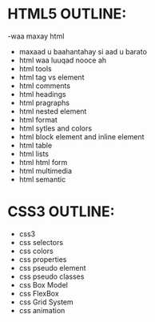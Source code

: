 # HTML5 OUTLINE:
 -waa maxay html 
 - maxaad u baahantahay si aad u barato 
 - html waa luuqad nooce ah 
 - html tools
 - html tag vs element
 - html comments
 - html headings 
 - html pragraphs
 - html nested element
 - html format 
 - html sytles and colors 
 - html block element and inline element 
 - html table 
 - html lists 
 - html html form
 - html multimedia
 - html semantic


 # CSS3 OUTLINE:
- css3 
- css selectors
- css colors 
- css properties
- css pseudo element
- css pseudo classes
- css Box Model
- css FlexBox
- css Grid System
- css animation
